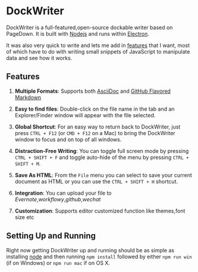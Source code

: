 # DockWriter #


DockWriter is a full-featured,open-source  dockable writer based on PageDown. It is built with [Nodejs](nodejs.org "NodeJS Homepage") and runs within [Electron](https://github.com/atom/electron).

It was also very quick to write and lets me add in [features](#Features) that I want, most of which have to do with writing small snippets of JavaScript to manipulate data and see how it works.

## Features
1. **Multiple Formats**: Supports both [AsciiDoc](http://www.methods.co.nz/asciidoc/) and [GitHub Flavored Markdown](https://help.github.com/articles/github-flavored-markdown/)

2. **Easy to find files**: Double-click on the file name in the tab and an Explorer/Finder window will appear with the file selected.

3. **Global Shortcut**: For an easy way to return back to DockWriter, just press `CTRL + F12` (or `CMD + F12` on a Mac) to bring the DockWriter window to focus and on top of all windows.

4. **Distraction-Free Writing**: You can toggle full screen mode by pressing `CTRL + SHIFT + F` and toggle auto-hide of the menu by pressing `CTRL + SHIFT + M`.

5. **Save As HTML**: From the `File` menu you can select to save your current document as HTML or you can use the `CTRL + SHIFT + H` shortcut.

6. **Integration**: You can upload your file to *Evernote*,*workflowy*,*github*,*wechat*

7. **Customization**: Supports editor customized function like themes,font size etc





## Setting Up and Running

Right now getting DockWriter up and running should be as simple as installing [node](https://nodejs.org/) and then running `npm install` followed by either `npm run win` (if on Windows) or `npm run mac` if on OS X.
